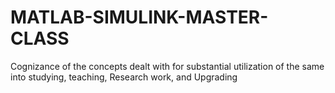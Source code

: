 # MATLAB-SIMULINK-MASTER-CLASS
Cognizance of the concepts dealt with for substantial utilization of the same into studying, teaching, Research work, and Upgrading

